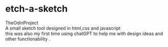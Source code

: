 # etch-a-sketch
TheOdinProject<br>
A small sketch tool designed in html,css and javascript <br>
this was also my first time using chatGPT to help me with design ideas and other functionability .
